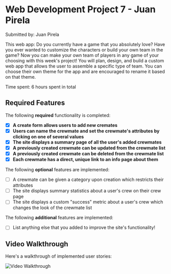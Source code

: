 # Web Development Project 7 - Juan Pirela

Submitted by: Juan Pirela

This web app: Do you currently have a game that you absolutely love? Have you ever wanted to customize the characters or build your own team in the game? Now you can make your own team of players in any game of your choosing with this week's project! You will plan, design, and build a custom web app that allows the user to assemble a specific type of team. You can choose their own theme for the app and are encouraged to rename it based on that theme.

Time spent: 6 hours spent in total

## Required Features

The following **required** functionality is completed:

- [x] **A create form allows users to add new cremates**
- [x] **Users can name the crewmate and set the crewmate's attributes by clicking on one of several values**
- [x] **The site displays a summary page of all the user's added crewmates**
- [x] **A previously created crewmate can be updated from the crewmate list**
- [x] **A previously created crewmate can be deleted from the crewmate list**
- [x] **Each crewmate has a direct, unique link to an info page about them**

The following **optional** features are implemented:

- [ ] A crewmate can be given a category upon creation which restricts their attributes
- [ ] The site displays summary statistics about a user's crew on their crew page 
- [ ] The site displays a custom "success" metric about a user's crew which changes the look of the crewmate list

The following **additional** features are implemented:

* [ ] List anything else that you added to improve the site's functionality!

## Video Walkthrough

Here's a walkthrough of implemented user stories:

<img src='./src/assets/Project7.gif' title='Video Walkthrough' width='' alt='Video Walkthrough' />
